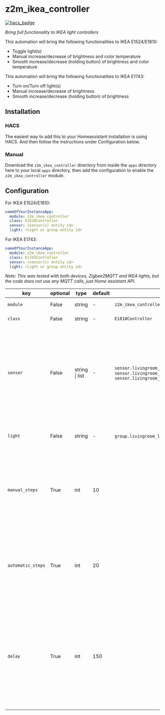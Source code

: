 # z2m_ikea_controller

[![hacs_badge](https://img.shields.io/badge/HACS-Default-orange.svg?style=for-the-badge)](https://github.com/hacs/integration)

_Bring full functionality to IKEA light controllers_

This automation will bring the following functionalities to IKEA E1524/E1810:

- Toggle light(s)
- Manual increase/decrease of brightness and color temperature
- Smooth increase/decrease (holding button) of brightness and color temperature

This automation will bring the following functionalities to IKEA E1743:

- Turn on/Turn off light(s)
- Manual increase/decrease of brightness
- Smooth increase/decrease (holding button) of brightness

## Installation

### HACS

The easiest way to add this to your Homeassistant installation is using HACS. And then follow the instructions under Configuration below.

### Manual

Download the `z2m_ikea_controller` directory from inside the `apps` directory here to your local `apps` directory, then add the configuration to enable the `z2m_ikea_controller` module.

## Configuration

For IKEA E1524/E1810:

```yaml
nameOfYourInstanceApp:
  module: z2m_ikea_controller
  class: E1810Controller
  sensor: <sensor(s) entity id>
  light: <light or group entity id>
```

For IKEA E1743:

```yaml
nameOfYourInstanceApp:
  module: z2m_ikea_controller
  class: E1743Controller
  sensor: <sensor(s) entity id>
  light: <light or group entity id>
```

_Note: This was tested with both devices, Zigbee2MQTT and IKEA lights, but the code does not use any MQTT calls, just Home assistant API._

| key               | optional | type           | default | example                                                                                                                                 | description                                                                                                                                                                                               |
| ----------------- | -------- | -------------- | ------- | --------------------------------------------------------------------------------------------------------------------------------------- | --------------------------------------------------------------------------------------------------------------------------------------------------------------------------------------------------------- |
| `module`          | False    | string         | -       | `z2m_ikea_controller`                                                                                                                   | The Python module                                                                                                                                                                                         |
| `class`           | False    | string         | -       | `E1810Controller`                                                                                                                       | The Python class                                                                                                                                                                                          |
| `sensor`          | False    | string \| list | -       | `sensor.livingroom_controller_action` or `sensor.livingroom_sensor.livingroom_controller_action1, sensor.livingroom_controller_action2` | The sensor(s) entity id from HA. Note that for IKEA E1524/E1810 it finishes with "\_action" by default and for IKEA E1743 with "\_click". This can be also sent as list on the YAML (using "-")           |
| `light`           | False    | string         | -       | `group.livingroom_lights` or `light.kitchen`                                                                                            | The light (or group of lights) you want to control                                                                                                                                                        |
| `manual_steps`    | True     | int            | 10      |                                                                                                                                         | Number of steps to go from min to max when clicking. If the value is 2 with one click you will set the light to 50% and with another one to 100%.                                                         |
| `automatic_steps` | True     | int            | 20      |                                                                                                                                         | Number of steps to go from min to max when smoothing. If the value is 2 with one click you will set the light to 50% and with another one to 100%.                                                        |
| `delay`           | True     | int            | 150     |                                                                                                                                         | Delay in milliseconds that takes between sending the instructions to the light (for the smooth functionality). Note that the maximum value is 1000 and if leaving to 0, you might get uncommon behaviour. |
